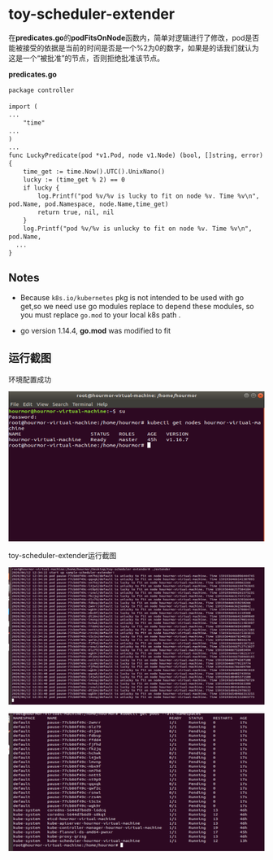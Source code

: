 # toy-scheduler-extender
在**predicates.go**的**podFitsOnNode**函数内，简单对逻辑进行了修改，pod是否能被接受的依据是当前的时间是否是一个%2为0的数字，如果是的话我们就认为这是⼀个“被批准”的节点，否则拒绝批准该节点。


**predicates.go**

```
package controller

import (
...
	"time"
...
)
...
func LuckyPredicate(pod *v1.Pod, node v1.Node) (bool, []string, error) {
	time_get := time.Now().UTC().UnixNano() 
	lucky := (time_get % 2) == 0
	if lucky {
		log.Printf("pod %v/%v is lucky to fit on node %v. Time %v\n", pod.Name, pod.Namespace, node.Name,time_get)
		return true, nil, nil
	}
	log.Printf("pod %v/%v is unlucky to fit on node %v. Time %v\n", pod.Name, 
  ...
}

```


## Notes

- Because `k8s.io/kubernetes` pkg is not intended to be used with go get,so we need use go modules replace to depend these modules, so you must replace `go.mod` to your local k8s path .

- go version 1.14.4, **go.mod** was modified to fit

## 运行截图

环境配置成功

![4](./pic/4.png)

toy-scheduler-extender运行截图

![4](./pic/2.png)

![4](./pic/3.png)
